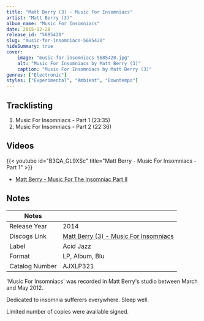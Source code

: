 ```yaml
---
title: "Matt Berry (3) - Music For Insomniacs"
artist: "Matt Berry (3)"
album_name: "Music For Insomniacs"
date: 2015-12-28
release_id: "5685420"
slug: "music-for-insomniacs-5685420"
hideSummary: true
cover:
    image: "music-for-insomniacs-5685420.jpg"
    alt: "Music For Insomniacs by Matt Berry (3)"
    caption: "Music For Insomniacs by Matt Berry (3)"
genres: ["Electronic"]
styles: ["Experimental", "Ambient", "Downtempo"]
---
```


## Tracklisting
1. Music For Insomniacs - Part 1 (23:35)
2. Music For Insomniacs - Part 2 (22:36)

## Videos
{{< youtube id="B3QA_GL9XSc" title="Matt Berry - Music For Insomniacs - Part 1" >}}
- [Matt Berry - Music For The Insomniac Part II](https://www.youtube.com/watch?v=dUOHKVJzgHc)


## Notes

| Notes          |             |
| ---------------| ----------- |
| Release Year   | 2014 |
| Discogs Link   | [Matt Berry (3) - Music For Insomniacs](https://www.discogs.com/release/5685420-Matt-Berry-Music-For-Insomniacs) |
| Label          | Acid Jazz |
| Format         | LP, Album, Blu |
| Catalog Number | AJXLP321 |

'Music For Insomniacs' was recorded in Matt Berry's studio between March and May 2012.  Dedicated to insomnia sufferers everywhere. Sleep well.  Limited number of copies were available signed.

